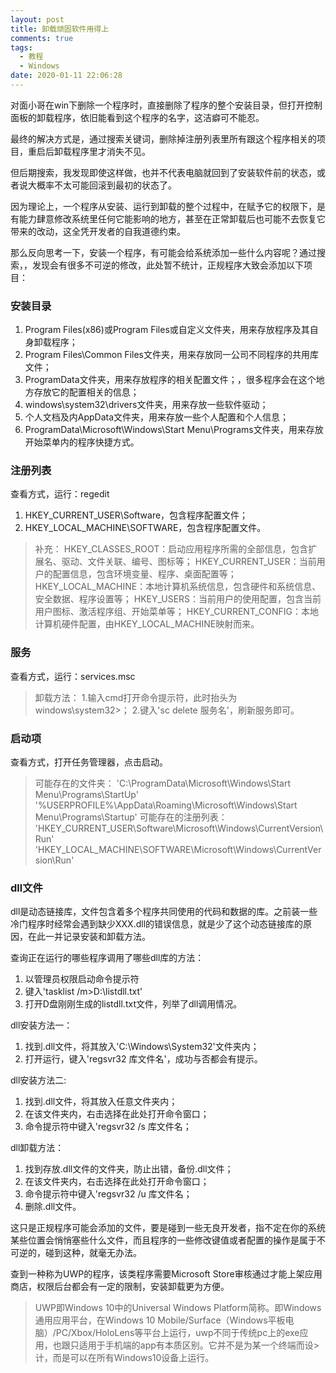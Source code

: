 ```yaml
---
layout: post
title: 卸载顽固软件用得上
comments: true
tags:
  - 教程
  - Windows
date: 2020-01-11 22:06:28
---
```

对面小哥在win下删除一个程序时，直接删除了程序的整个安装目录，但打开控制面板的卸载程序，依旧能看到这个程序的名字，这洁癖可不能忍。
<!--more-->
最终的解决方式是，通过搜索关键词，删除掉注册列表里所有跟这个程序相关的项目，重启后卸载程序里才消失不见。

但后期搜索，我发现即使这样做，也并不代表电脑就回到了安装软件前的状态，或者说大概率不太可能回滚到最初的状态了。

因为理论上，一个程序从安装、运行到卸载的整个过程中，在赋予它的权限下，是有能力肆意修改系统里任何它能影响的地方，甚至在正常卸载后也可能不去恢复它带来的改动，这全凭开发者的自我道德约束。

那么反向思考一下，安装一个程序，有可能会给系统添加一些什么内容呢？通过搜索，，发现会有很多不可逆的修改，此处暂不统计，正规程序大致会添加以下项目：

### 安装目录
1. Program Files(x86)或Program Files或自定义文件夹，用来存放程序及其自身卸载程序；
2. Program Files\Common Files文件夹，用来存放同一公司不同程序的共用库文件；
3. ProgramData文件夹，用来存放程序的相关配置文件；，很多程序会在这个地方存放它的配置相关的信息；
4. windows\system32\drivers文件夹，用来存放一些软件驱动；
5. 个人文档及内AppData文件夹，用来存放一些个人配置和个人信息；
6. ProgramData\Microsoft\Windows\Start Menu\Programs文件夹，用来存放开始菜单内的程序快捷方式。

### 注册列表
查看方式，运行：regedit
1. HKEY_CURRENT_USER\Software，包含程序配置文件；
2. HKEY_LOCAL_MACHINE\SOFTWARE，包含程序配置文件。

>补充：
 HKEY_CLASSES_ROOT：启动应用程序所需的全部信息，包含扩展名、驱动、文件关联、编号、图标等；
 HKEY_CURRENT_USER：当前用户的配置信息，包含环境变量、程序、桌面配置等；
 HKEY_LOCAL_MACHINE：本地计算机系统信息，包含硬件和系统信息、安全数据、程序设置等；
 HKEY_USERS：当前用户的使用配置，包含当前用户图标、激活程序组、开始菜单等；
>HKEY_CURRENT_CONFIG：本地计算机硬件配置，由HKEY_LOCAL_MACHINE映射而来。

### 服务
查看方式，运行：services.msc

>卸载方法：
1.输入cmd打开命令提示符，此时抬头为windows\system32>；
>2.键入'sc delete 服务名'，刷新服务即可。

### 启动项
查看方式，打开任务管理器，点击启动。

>可能存在的文件夹：
 'C:\ProgramData\Microsoft\Windows\Start Menu\Programs\StartUp'
 '%USERPROFILE%\AppData\Roaming\Microsoft\Windows\Start Menu\Programs\Startup'
可能存在的注册列表：
 'HKEY_CURRENT_USER\Software\Microsoft\Windows\CurrentVersion\Run'
>'HKEY_LOCAL_MACHINE\SOFTWARE\Microsoft\Windows\CurrentVersion\Run'

### dll文件
dll是动态链接库，文件包含着多个程序共同使用的代码和数据的库。之前装一些冷门程序时经常会遇到缺少XXX.dll的错误信息，就是少了这个动态链接库的原因，在此一并记录安装和卸载方法。

查询正在运行的哪些程序调用了哪些dll库的方法：
1. 以管理员权限启动命令提示符
2. 键入'tasklist /m>D:\listdll.txt'
3. 打开D盘刚刚生成的listdll.txt文件，列举了dll调用情况。

dll安装方法一：
1. 找到.dll文件，将其放入'C:\Windows\System32'文件夹内；
2. 打开运行，键入'regsvr32 库文件名'，成功与否都会有提示。

dll安装方法二:
1. 找到.dll文件，将其放入任意文件夹内；
2. 在该文件夹内，右击选择在此处打开命令窗口；
3. 命令提示符中键入'regsvr32 /s 库文件名；

dll卸载方法：
1. 找到存放.dll文件的文件夹，防止出错，备份.dll文件；
2. 在该文件夹内，右击选择在此处打开命令窗口；
3. 命令提示符中键入'regsvr32 /u 库文件名；
4. 删除.dll文件。

这只是正规程序可能会添加的文件，要是碰到一些无良开发者，指不定在你的系统某些位置会悄悄塞些什么文件，而且程序的一些修改键值或者配置的操作是属于不可逆的，碰到这种，就毫无办法。

查到一种称为UWP的程序，该类程序需要Microsoft Store审核通过才能上架应用商店，权限后台都会有一定的限制，安装卸载更为方便。

>UWP即Windows 10中的Universal Windows Platform简称。即Windows通用应用平台，在Windows 10 Mobile/Surface（Windows平板电脑）/PC/Xbox/HoloLens等平台上运行，uwp不同于传统pc上的exe应用，也跟只适用于手机端的app有本质区别。它并不是为某一个终端而设>计，而是可以在所有Windows10设备上运行。